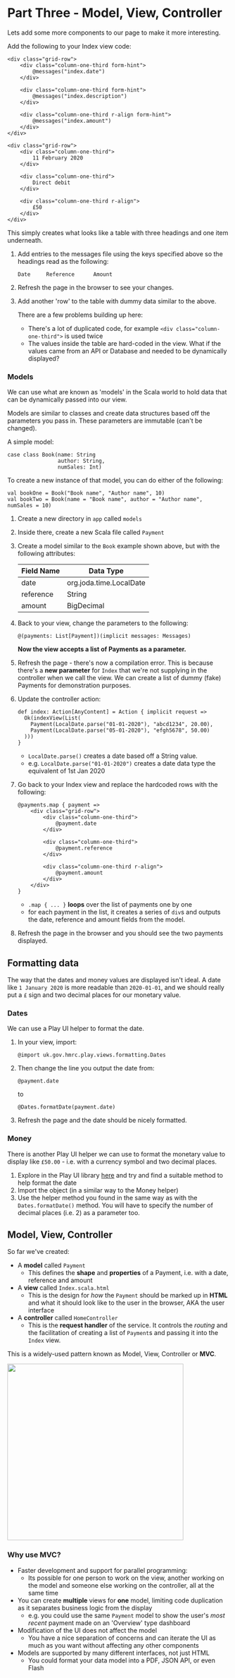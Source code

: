 # Part Three - Model, View, Controller

Lets add some more components to our page to make it more interesting.

Add the following to your Index view code:
``` 
<div class="grid-row">
    <div class="column-one-third form-hint">
        @messages("index.date")
    </div>

    <div class="column-one-third form-hint">
        @messages("index.description")
    </div>

    <div class="column-one-third r-align form-hint">
        @messages("index.amount")
    </div>
</div>

<div class="grid-row">
    <div class="column-one-third">
        11 February 2020
    </div>

    <div class="column-one-third">
        Direct debit
    </div>

    <div class="column-one-third r-align">
        £50
    </div>
</div>
```
This simply creates what looks like a table with three headings and one item underneath. 

1. Add entries to the messages file using the keys specified above so the headings read as the following:
    ```
    Date     Reference      Amount
    ```

2. Refresh the page in the browser to see your changes.

3. Add another 'row' to the table with dummy data similar to the above.

    There are a few problems building up here:
    * There's a lot of duplicated code, for example `<div class="column-one-third">` is used twice
    * The values inside the table are hard-coded in the view. What if the values came from an API or Database and needed to be dynamically displayed?

### Models
We can use what are known as 'models' in the Scala world to hold data that can be dynamically passed into our view.

Models are similar to classes and create data structures based off the parameters you pass in. These parameters are immutable (can't be changed).

A simple model:
```
case class Book(name: String
                author: String,
                numSales: Int)
```
To create a new instance of that model, you can do either of the following:

   ```
   val bookOne = Book("Book name", "Author name", 10)
   val bookTwo = Book(name = "Book name", author = "Author name", numSales = 10)
   ```

1. Create a new directory in `app` called `models`

2. Inside there, create a new Scala file called `Payment`

3. Create a model similar to the `Book` example shown above, but with the following attributes:

    | Field Name  | Data Type               |
    |-------------|-------------------------|
    | date        | org.joda.time.LocalDate |
    | reference   | String                  |
    | amount      | BigDecimal              |

4. Back to your view, change the parameters to the following:

    ```
    @(payments: List[Payment])(implicit messages: Messages)
    ```

   **Now the view accepts a list of Payments as a parameter.**

5. Refresh the page - there's now a compilation error. This is because there's a **new parameter** for `Index` that we're not supplying in the controller when we call the view.
We can create a list of dummy (fake) Payments for demonstration purposes.

6. Update the controller action:
    ```
    def index: Action[AnyContent] = Action { implicit request =>
      Ok(indexView(List(
        Payment(LocalDate.parse("01-01-2020"), "abcd1234", 20.00),
        Payment(LocalDate.parse("05-01-2020"), "efgh5678", 50.00)
      )))
    }
    ```
    * `LocalDate.parse()` creates a date based off a String value.
    * e.g. `LocalDate.parse("01-01-2020")` creates a date data type the equivalent of 1st Jan 2020

7. Go back to your Index view and replace the hardcoded rows with the following:
    ```
    @payments.map { payment =>
        <div class="grid-row">
            <div class="column-one-third">
                @payment.date
            </div>
    
            <div class="column-one-third">
                @payment.reference
            </div>
    
            <div class="column-one-third r-align">
                @payment.amount
            </div>
        </div>
    }
    ```

   *  `.map { ... }` **loops** over the list of payments one by one
   * for each payment in the list, it creates a series of `div`s and outputs the date, reference and amount fields from the model.

8. Refresh the page in the browser and you should see the two payments displayed.

## Formatting data

The way that the dates and money values are displayed isn't ideal. A date like `1 January 2020` is more readable than `2020-01-01`, and we should really put a `£` sign and two decimal places for our monetary value.

### Dates
We can use a Play UI helper to format the date.

1. In your view, import:
    ```
    @import uk.gov.hmrc.play.views.formatting.Dates
    ```

2. Then change the line you output the date from:
    ```
    @payment.date
    ```
    to
    ```
    @Dates.formatDate(payment.date)
    ```

3. Refresh the page and the date should be nicely formatted.

### Money

There is another Play UI helper we can use to format the monetary value to display like `£50.00` - i.e. with a currency symbol and two decimal places.

1. Explore in the Play UI library [here](https://github.com/hmrc/play-ui/tree/master/src/main/twirl/uk/gov/hmrc/play/views/formatting) and try and find a suitable method to help format the date
2. Import the object (in a similar way to the Money helper)
3. Use the helper method you found in the same way as with the `Dates.formatDate()` method. You will have to specify the number of decimal places (i.e. 2) as a parameter too.

## Model, View, Controller

So far we've created:

* A **model** called `Payment`
    * This defines the **shape** and **properties** of a Payment, i.e. with a date, reference and amount
* A **view** called `Index.scala.html`
    * This is the design for *how* the `Payment` should be marked up in **HTML** and what it should look like to the user in the browser, AKA the user interface
* A **controller** called `HomeController`
    * This is the **request handler** of the service. It controls the *routing* and the facilitation of creating a list of `Payment`s and passing it into the `Index` view. 

This is a widely-used pattern known as Model, View, Controller or **MVC**.

<img src="https://upload.wikimedia.org/wikipedia/commons/thumb/a/a0/MVC-Process.svg/1200px-MVC-Process.svg.png" width="400">

### Why use MVC?
* Faster development and support for parallel programming:
    * Its possible for one person to work on the view, another working on the model and someone else working on the controller, all at the same time
* You can create **multiple** views for **one** model, limiting code duplication as it separates business logic from the display
    * e.g. you could use the same `Payment` model to show the user's *most recent* payment made on an 'Overview' type dashboard
* Modification of the UI does not affect the model
    * You have a nice separation of concerns and can iterate the UI as much as you want without affecting any other components
* Models are supported by many different interfaces, not just HTML
    * You could format your data model into a PDF, JSON API, or even Flash